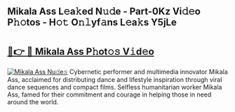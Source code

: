 ## Mikala Ass L𝚎a𝚔ed N𝚞𝚍e - Part-0Kz Vi𝚍𝚎o P𝚑𝚘tos - H𝚘𝚝 O𝚗𝚕yf𝚊ns L𝚎a𝚔s Y5jLe

# <h2><a href="http://kfe4ce.oniu.top/?m=Mikala+Ass">🔗👉 🔴 Mikala Ass P𝚑ot𝚘𝚜 V𝚒d𝚎o</a></h2>

[![Mikala Ass Nu𝚍e𝚜](https://i.imgur.com/0qMVB7G.gif)](http://kfe4ce.oniu.top/?m=Mikala+Ass)
Cybernetic performer and multimedia innovator Mikala Ass, acclaimed for distributing dance and lifestyle inspiration through viral dance sequences and compact films. Selfless humanitarian worker Mikala Ass, famed for their commitment and courage in helping those in need around the world.  
